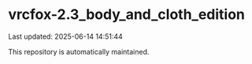 # vrcfox-2.3_body_and_cloth_edition

Last updated: 2025-06-14 14:51:44

This repository is automatically maintained.

